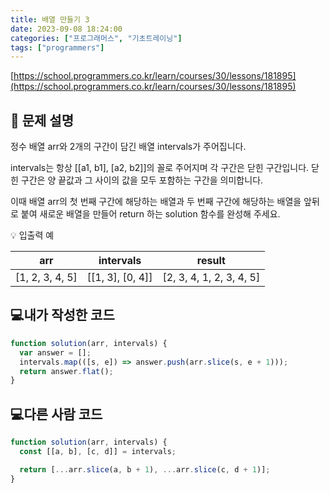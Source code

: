 ```yaml
---
title: 배열 만들기 3
date: 2023-09-08 18:24:00
categories: ["프로그래머스", "기초트레이닝"]
tags: ["programmers"]
---
```


[https://school.programmers.co.kr/learn/courses/30/lessons/181895](https://school.programmers.co.kr/learn/courses/30/lessons/181895)

## 📔 문제 설명

정수 배열 arr와 2개의 구간이 담긴 배열 intervals가 주어집니다.

intervals는 항상 [[a1, b1], [a2, b2]]의 꼴로 주어지며 각 구간은 닫힌 구간입니다. 닫힌 구간은 양 끝값과 그 사이의 값을 모두 포함하는 구간을 의미합니다.

이때 배열 arr의 첫 번째 구간에 해당하는 배열과 두 번째 구간에 해당하는 배열을 앞뒤로 붙여 새로운 배열을 만들어 return 하는 solution 함수를 완성해 주세요.

💡 입출력 예

| arr             | intervals        | result                   |
| --------------- | ---------------- | ------------------------ |
| [1, 2, 3, 4, 5] | [[1, 3], [0, 4]] | [2, 3, 4, 1, 2, 3, 4, 5] |

## 💻내가 작성한 코드

```js
function solution(arr, intervals) {
  var answer = [];
  intervals.map(([s, e]) => answer.push(arr.slice(s, e + 1)));
  return answer.flat();
}
```

## 💻다른 사람 코드

```js
function solution(arr, intervals) {
  const [[a, b], [c, d]] = intervals;

  return [...arr.slice(a, b + 1), ...arr.slice(c, d + 1)];
}
```
